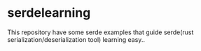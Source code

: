 # serdelearning

This repository have some serde examples that guide serde(rust serialization/deserialization tool) learning easy..
